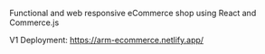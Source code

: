 Functional and web responsive eCommerce shop using React and Commerce.js

V1 Deployment: https://arm-ecommerce.netlify.app/
